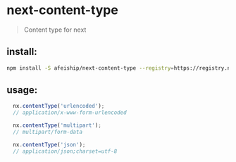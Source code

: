 # next-content-type
> Content type for next

## install:
```bash
npm install -S afeiship/next-content-type --registry=https://registry.npm.taobao.org
```

## usage:
```js
  nx.contentType('urlencoded'); 
  // application/x-www-form-urlencoded

  nx.contentType('multipart'); 
  // multipart/form-data

  nx.contentType('json'); 
  // application/json;charset=utf-8
```

